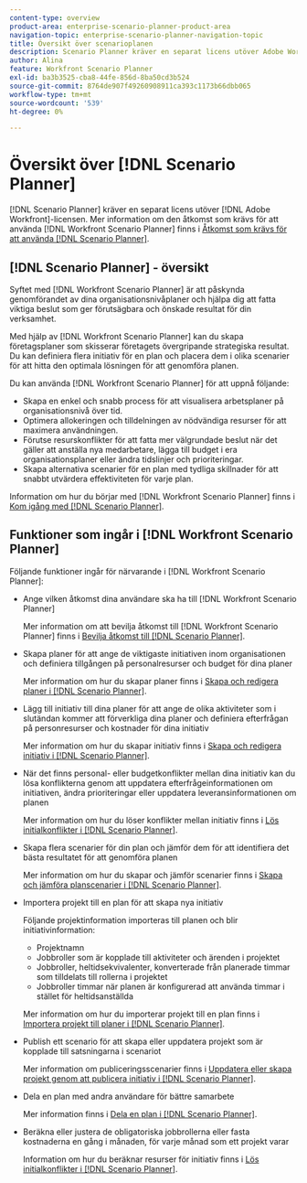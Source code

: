 ```yaml
---
content-type: overview
product-area: enterprise-scenario-planner-product-area
navigation-topic: enterprise-scenario-planner-navigation-topic
title: Översikt över scenarioplanen
description: Scenario Planner kräver en separat licens utöver Adobe Workfront-licensen.
author: Alina
feature: Workfront Scenario Planner
exl-id: ba3b3525-cba8-44fe-856d-8ba50cd3b524
source-git-commit: 8764de907f49260908911ca393c1173b66dbb065
workflow-type: tm+mt
source-wordcount: '539'
ht-degree: 0%

---
```


# Översikt över [!DNL Scenario Planner]

<!-- Audited: 1/2024 -->

[!DNL Scenario Planner] kräver en separat licens utöver [!DNL Adobe Workfront]-licensen.
Mer information om den åtkomst som krävs för att använda [!DNL Workfront Scenario Planner] finns i [Åtkomst som krävs för att använda  [!DNL Scenario Planner]](access-needed-to-use-sp.md).

## [!DNL Scenario Planner] - översikt

Syftet med [!DNL Workfront Scenario Planner] är att påskynda genomförandet av dina organisationsnivåplaner och hjälpa dig att fatta viktiga beslut som ger förutsägbara och önskade resultat för din verksamhet.

Med hjälp av [!DNL Workfront Scenario Planner] kan du skapa företagsplaner som skisserar företagets övergripande strategiska resultat. Du kan definiera flera initiativ för en plan och placera dem i olika scenarier för att hitta den optimala lösningen för att genomföra planen.

Du kan använda [!DNL Workfront Scenario Planner] för att uppnå följande:

* Skapa en enkel och snabb process för att visualisera arbetsplaner på organisationsnivå över tid.
* Optimera allokeringen och tilldelningen av nödvändiga resurser för att maximera användningen.
* Förutse resurskonflikter för att fatta mer välgrundade beslut när det gäller att anställa nya medarbetare, lägga till budget i era organisationsplaner eller ändra tidslinjer och prioriteringar.
* Skapa alternativa scenarier för en plan med tydliga skillnader för att snabbt utvärdera effektiviteten för varje plan.

Information om hur du börjar med [!DNL Workfront Scenario Planner] finns i [Kom igång med  [!DNL Scenario Planner]](../scenario-planner/get-started-with-scenario-planning.md).

## Funktioner som ingår i [!DNL Workfront Scenario Planner]

Följande funktioner ingår för närvarande i [!DNL Workfront Scenario Planner]:

* Ange vilken åtkomst dina användare ska ha till [!DNL Workfront Scenario Planner]

  Mer information om att bevilja åtkomst till [!DNL Workfront Scenario Planner] finns i [Bevilja åtkomst till [!DNL Scenario Planner]](../administration-and-setup/add-users/configure-and-grant-access/grant-access-sp.md).

* Skapa planer för att ange de viktigaste initiativen inom organisationen och definiera tillgången på personalresurser och budget för dina planer

  Mer information om hur du skapar planer finns i [Skapa och redigera planer i  [!DNL Scenario Planner]](../scenario-planner/create-and-edit-plans.md).

* Lägg till initiativ till dina planer för att ange de olika aktiviteter som i slutändan kommer att förverkliga dina planer och definiera efterfrågan på personresurser och kostnader för dina initiativ

  Mer information om hur du skapar initiativ finns i [Skapa och redigera initiativ i  [!DNL Scenario Planner]](../scenario-planner/create-and-edit-initiatives.md).

* När det finns personal- eller budgetkonflikter mellan dina initiativ kan du lösa konflikterna genom att uppdatera efterfrågeinformationen om initiativen, ändra prioriteringar eller uppdatera leveransinformationen om planen

  Mer information om hur du löser konflikter mellan initiativ finns i [Lös initialkonflikter i  [!DNL Scenario Planner]](../scenario-planner/resolve-conflicts-in-sp.md).

* Skapa flera scenarier för din plan och jämför dem för att identifiera det bästa resultatet för att genomföra planen

  Mer information om hur du skapar och jämför scenarier finns i [Skapa och jämföra planscenarier i  [!DNL Scenario Planner]](../scenario-planner/create-and-compare-scenarios-for-a-plan.md).

* Importera projekt till en plan för att skapa nya initiativ

  Följande projektinformation importeras till planen och blir initiativinformation:

   * Projektnamn
   * Jobbroller som är kopplade till aktiviteter och ärenden i projektet
   * Jobbroller, heltidsekvivalenter, konverterade från planerade timmar som tilldelats till rollerna i projektet
   * Jobbroller timmar när planen är konfigurerad att använda timmar i stället för heltidsanställda

  Mer information om hur du importerar projekt till en plan finns i [Importera projekt till planer i  [!DNL Scenario Planner]](../scenario-planner/import-projects-to-plans.md).

* Publish ett scenario för att skapa eller uppdatera projekt som är kopplade till satsningarna i scenariot

  Mer information om publiceringsscenarier finns i [Uppdatera eller skapa projekt genom att publicera initiativ i  [!DNL Scenario Planner]](../scenario-planner/publish-scenarios-update-projects.md).

* Dela en plan med andra användare för bättre samarbete

  Mer information finns i [Dela en plan i  [!DNL Scenario Planner]](../scenario-planner/share-a-plan.md).

* Beräkna eller justera de obligatoriska jobbrollerna eller fasta kostnaderna en gång i månaden, för varje månad som ett projekt varar

  Information om hur du beräknar resurser för initiativ finns i [Lös initialkonflikter i  [!DNL Scenario Planner]](../scenario-planner/resolve-conflicts-in-sp.md).
